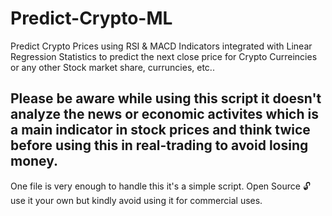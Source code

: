 # Predict-Crypto-ML
Predict Crypto Prices using RSI &amp; MACD Indicators integrated with Linear Regression Statistics to predict the next close price for Crypto Curreincies or any other Stock market share, curruncies, etc..


## Please be aware while using this script it doesn't analyze the news or economic activites which is a main indicator in stock prices and think twice before using this in real-trading to avoid losing money.

One file is very enough to handle this it's a simple script.
Open Source 🔓 use it your own but kindly avoid using it for commercial uses.